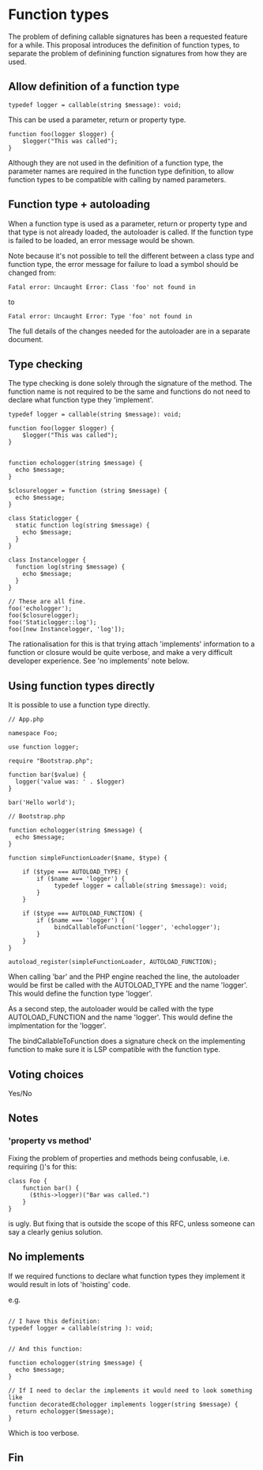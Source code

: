 
# Function types

The problem of defining callable signatures has been a requested feature for a while. This proposal introduces the definition of function types, to separate the problem of definining function signatures from how they are used.


## Allow definition of a function type

```
typedef logger = callable(string $message): void;
```

This can be used a parameter, return or property type.


```
function foo(logger $logger) {
    $logger("This was called");
}

```

Although they are not used in the definition of a function type, the parameter names are required in the function type definition, to allow function types to be compatible with calling by named parameters.

## Function type + autoloading

When a function type is used as a parameter, return or property type and that type is not already loaded, the autoloader is called. If the function type is failed to be loaded, an error message would be shown. 

Note because it's not possible to tell the different between a class type and function type, the error message for failure to load a symbol should be changed from: 

```
Fatal error: Uncaught Error: Class 'foo' not found in
```

to
```
Fatal error: Uncaught Error: Type 'foo' not found in
```

The full details of the changes needed for the autoloader are in a separate document.


## Type checking

The type checking is done solely through the signature of the method. The function name is not required to be the same and functions do not need to declare what function type they 'implement'.

```
typedef logger = callable(string $message): void;

function foo(logger $logger) {
    $logger("This was called");
}


function echologger(string $message) {
  echo $message;
}

$closurelogger = function (string $message) {
  echo $message;
}

class Staticlogger {
  static function log(string $message) {
    echo $message;
  } 
}

class Instancelogger {
  function log(string $message) {
    echo $message;
  } 
}

// These are all fine.
foo('echologger');
foo($closurelogger);
foo('Staticlogger::log');
foo([new Instancelogger, 'log']);

```

The rationalisation for this is that trying attach 'implements' information to a function or closure would be quite verbose, and make a very difficult developer experience. See 'no implements' note below.

## Using function types directly

It is possible to use a function type directly.

```
// App.php

namespace Foo;

use function logger;

require "Bootstrap.php";

function bar($value) {
  logger('value was: ' . $logger)
}

bar('Hello world');

```


```
// Bootstrap.php

function echologger(string $message) {
  echo $message;
}

function simpleFunctionLoader($name, $type) {

    if ($type === AUTOLOAD_TYPE) {
        if ($name === 'logger') {
             typedef logger = callable(string $message): void;
        }
    }

    if ($type === AUTOLOAD_FUNCTION) {
        if ($name === 'logger') {
             bindCallableToFunction('logger', 'echologger');
        }
    }
}

autoload_register(simpleFunctionLoader, AUTOLOAD_FUNCTION);

```

When calling 'bar' and the PHP engine reached the line, the autoloader would be first be called with the AUTOLOAD_TYPE and the name 'logger'. This would define the function type 'logger'.


As a second step, the autoloader would be called with the type AUTOLOAD_FUNCTION and the name 'logger'. This would define the implmentation for the 'logger'.

The bindCallableToFunction does a signature check on the implementing function to make sure it is LSP compatible with the function type.  


## Voting choices

Yes/No



## Notes

### 'property vs method'

Fixing the problem of properties and methods being confusable, i.e. requiring ()'s for this:

```
class Foo {
    function bar() {
      ($this->logger)("Bar was called.")
    }
}
```

is ugly. But fixing that is outside the scope of this RFC, unless someone can say a clearly genius solution.


## No implements


If we required functions to declare what function types they implement it would result in lots of 'hoisting' code.

e.g. 

```

// I have this definition:
typedef logger = callable(string ): void;


// And this function:

function echologger(string $message) {
  echo $message;
}

// If I need to declar the implements it would need to look something like
function decoratedEchologger implements logger(string $message) {
  return echologger($message);
}

```

Which is too verbose.


## Fin








